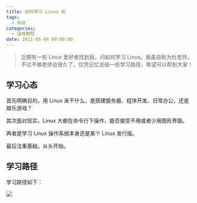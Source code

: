 ```yaml
---
title: 如何学习 Linux 呢
tags:
  - 系统
categories:
  - 运维教程
date: 2021-05-04 00:00:00
---
```


> 近期有一些 Linux 爱好者找到我，问如何学习 Linux。我虽自称为杜老师，不过不做老师也很久了，仅凭记忆总结一些学习路径，希望可以帮到大家！

<!-- more -->

## 学习心态

首先明确目的，用 Linux 来干什么，是搭建服务器、程序开发、日常办公，还是娱乐游戏？

其次面对现实，Linux 大都在命令行下操作，能否接受不用或者少用图形界面。

再者是学习 Linux 操作系统本身还是某个 Linux 发行版。

最后注重基础，从头开始。

## 学习路径

学习路径如下：

![](https://cdn.dusays.com/2021/05/338-1.jpg)
